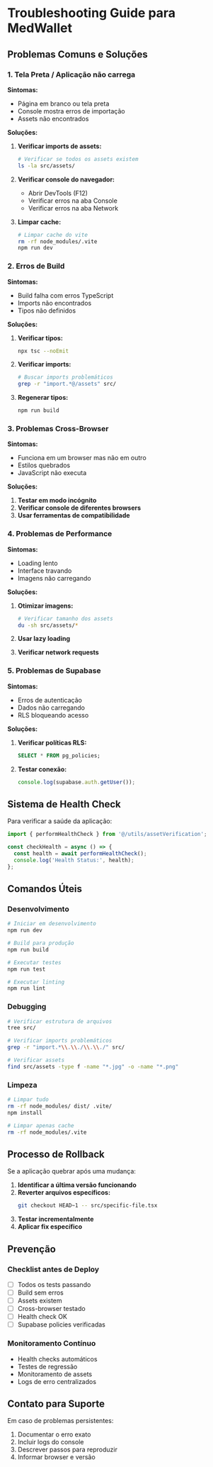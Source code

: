 # Troubleshooting Guide para MedWallet

## Problemas Comuns e Soluções

### 1. Tela Preta / Aplicação não carrega

**Sintomas:**
- Página em branco ou tela preta
- Console mostra erros de importação
- Assets não encontrados

**Soluções:**
1. **Verificar imports de assets:**
   ```bash
   # Verificar se todos os assets existem
   ls -la src/assets/
   ```

2. **Verificar console do navegador:**
   - Abrir DevTools (F12)
   - Verificar erros na aba Console
   - Verificar erros na aba Network

3. **Limpar cache:**
   ```bash
   # Limpar cache do vite
   rm -rf node_modules/.vite
   npm run dev
   ```

### 2. Erros de Build

**Sintomas:**
- Build falha com erros TypeScript
- Imports não encontrados
- Tipos não definidos

**Soluções:**
1. **Verificar tipos:**
   ```bash
   npx tsc --noEmit
   ```

2. **Verificar imports:**
   ```bash
   # Buscar imports problemáticos
   grep -r "import.*@/assets" src/
   ```

3. **Regenerar tipos:**
   ```bash
   npm run build
   ```

### 3. Problemas Cross-Browser

**Sintomas:**
- Funciona em um browser mas não em outro
- Estilos quebrados
- JavaScript não executa

**Soluções:**
1. **Testar em modo incógnito**
2. **Verificar console de diferentes browsers**
3. **Usar ferramentas de compatibilidade**

### 4. Problemas de Performance

**Sintomas:**
- Loading lento
- Interface travando
- Imagens não carregando

**Soluções:**
1. **Otimizar imagens:**
   ```bash
   # Verificar tamanho dos assets
   du -sh src/assets/*
   ```

2. **Usar lazy loading**
3. **Verificar network requests**

### 5. Problemas de Supabase

**Sintomas:**
- Erros de autenticação
- Dados não carregando
- RLS bloqueando acesso

**Soluções:**
1. **Verificar políticas RLS:**
   ```sql
   SELECT * FROM pg_policies;
   ```

2. **Testar conexão:**
   ```javascript
   console.log(supabase.auth.getUser());
   ```

## Sistema de Health Check

Para verificar a saúde da aplicação:

```javascript
import { performHealthCheck } from '@/utils/assetVerification';

const checkHealth = async () => {
  const health = await performHealthCheck();
  console.log('Health Status:', health);
};
```

## Comandos Úteis

### Desenvolvimento
```bash
# Iniciar em desenvolvimento
npm run dev

# Build para produção
npm run build

# Executar testes
npm run test

# Executar linting
npm run lint
```

### Debugging
```bash
# Verificar estrutura de arquivos
tree src/

# Verificar imports problemáticos
grep -r "import.*\\.\\./\\.\\./" src/

# Verificar assets
find src/assets -type f -name "*.jpg" -o -name "*.png"
```

### Limpeza
```bash
# Limpar tudo
rm -rf node_modules/ dist/ .vite/
npm install

# Limpar apenas cache
rm -rf node_modules/.vite
```

## Processo de Rollback

Se a aplicação quebrar após uma mudança:

1. **Identificar a última versão funcionando**
2. **Reverter arquivos específicos:**
   ```bash
   git checkout HEAD~1 -- src/specific-file.tsx
   ```
3. **Testar incrementalmente**
4. **Aplicar fix específico**

## Prevenção

### Checklist antes de Deploy
- [ ] Todos os tests passando
- [ ] Build sem erros
- [ ] Assets existem
- [ ] Cross-browser testado
- [ ] Health check OK
- [ ] Supabase policies verificadas

### Monitoramento Contínuo
- Health checks automáticos
- Testes de regressão
- Monitoramento de assets
- Logs de erro centralizados

## Contato para Suporte

Em caso de problemas persistentes:
1. Documentar o erro exato
2. Incluir logs do console
3. Descrever passos para reproduzir
4. Informar browser e versão